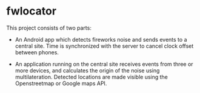 fwlocator
=========

This project consists of two parts:

* An Android app which detects fireworks noise and sends events to a central
  site. Time is synchronized with the server to cancel clock offset between
  phones.

* An application running on the central site receives events from three or more
  devices, and calculates the origin of the noise using multilateration.
  Detected locations are made visible using the Openstreetmap or Google maps
  API.

